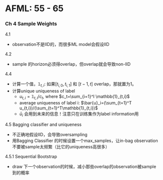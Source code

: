 # AFML: 55 - 65

### Ch 4 Sample Weights

4.1

- observation不是IID的，而很多ML model会假设IID

4.2

- sample 的horizon必须得overlap，但overlap就会导致non-IID

4.4

- 计算一个值，$\mathbb{1}_{t,i}$: 如果$[t_{i,0},t_{i,1}]$ 和 $[t-1,t]$ overlap，那就置为1。
- 计算unique uniqueness of label 
    - $u_{t,i} = \mathbb{1}_{t,i}/c_t$, where $c_t=\sum_{i=1}^I \mathbb{1}_{t,i}$ 
    - average uniqueness of label i: $\bar{u}_i=(\sum_{t=1}^T u_{t,i})/(\sum_{t=1}^T\mathbb{1}_{t,i})$
    - $\bar{u}_i$ 会用到未来的信息！注意只在训练集作为label information用

4.5 Bagging classifier and uniqueness

- 不正确地假设IID，会导致oversampling
- 用Bagging Classifier 的时候设置一个max_samples，让in-bag observation 不要被sample太频繁（比它的uniqueness高很多）

4.5.1 Sequential Bootstrap

- draw 下一个observation的时候，减小那些overlap的observation被sample到的概率

